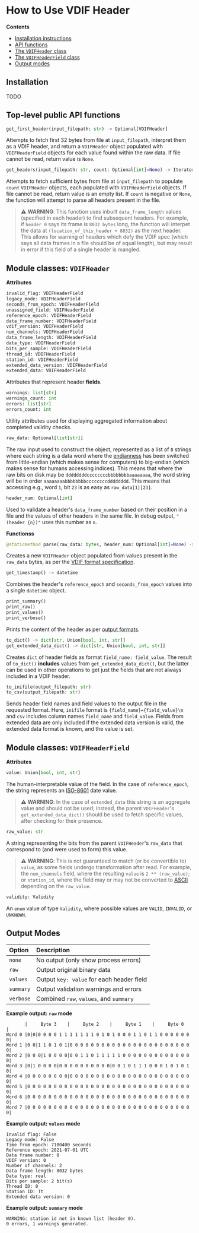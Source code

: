 # How to Use VDIF Header

**Contents**

* [Installation instructions](#installation)
* [API functions](#api_functions)
* [The `VDIFHeader` class](#vdifheader)
* [The `VDIFHeaderField` class](#vdifheaderfield)
* [Output modes](#output_modes)

<a name="installation"></a>
## Installation

TODO

<a name="api_functions"></a>
## **Top-level public API functions**

```python
get_first_header(input_filepath: str) -> Optional[VDIFHeader]
```

Attempts to fetch first 32 bytes from file at `input_filepath`, interpret them as a VDIF header, and return a `VDIFHeader` object populated with `VDIFHeaderField` objects for each value found within the raw data. If file cannot be read, return value is `None`.

```python
get_headers(input_filepath: str, count: Optional[int]=None) -> Iterator[VDIFHeader]
```

Attempts to fetch sufficient bytes from file at `input_filepath` to populate `count` `VDIFHeader` objects, each populated with `VDIFHeaderField` objects. If file cannot be read, return value is an empty list. If `count` is negative or `None`, the function will attempt to parse all headers present in the file.

> :warning: **WARNING**: This function uses inbuilt `data_frame_length` values (specified in each header) to find subsequent headers. For example, if `header 0` says its frame is `8032 bytes` long, the function will interpet the data at `(location_of_this_header + 8032)` as the next header. This allows for warning of headers which defy the VDIF spec (which says all data frames in a file should be of equal length), but may result in error if this field of a single header is mangled.

<a name="vdifheader"></a>
## **Module classes: `VDIFHeader`**

**Attributes**

```python
invalid_flag: VDIFHeaderField
legacy_mode: VDIFHeaderField
seconds_from_epoch: VDIFHeaderField
unassigned_field: VDIFHeaderField
reference_epoch: VDIFHeaderField
data_frame_number: VDIFHeaderField
vdif_version: VDIFHeaderField
num_channels: VDIFHeaderField
data_frame_length: VDIFHeaderField
data_type: VDIFHeaderField
bits_per_sample: VDIFHeaderField
thread_id: VDIFHeaderField
station_id: VDIFHeaderField
extended_data_version: VDIFHeaderField
extended_data: VDIFHeaderField
```

Attributes that represent header **fields**.

```python
warnings: list[str]
warnings_count: int
errors: list[str]
errors_count: int
```

Utility attributes used for displaying aggregated information about completed validity checks.

```python
raw_data: Optional[list[str]]
```

The raw input used to construct the object, represented as a list of `8` strings where each string is a data word where the [endianness](https://en.wikipedia.org/wiki/Endianness) has been switched from little-endian (which makes sense for computers) to big-endian (which makes sense for humans accessing indices). This means that where the raw bits on disk may be `ddddddddccccccccbbbbbbbbaaaaaaaa`, the word string will be in order `aaaaaaaabbbbbbbbccccccccdddddddd`. This means that accessing e.g., word `1`, bit `23` is as easy as `raw_data[1][23]`.

```python
header_num: Optional[int]
```

Used to validate a header's `data_frame_number` based on their position in a file and the values of other headers in the same file. In debug output, `"(header {n})"` uses this number as `n`.

**Functionss**

```python
@staticmethod parse(raw_data: bytes, header_num: Optional[int]=None) -> VDIFHeader
```

Creates a new `VDIFHeader` object populated from values present in the `raw_data` bytes, as per the [VDIF format specification](https://vlbi.org/wp-content/uploads/2019/03/VDIF_specification_Release_1.1.1.pdf).

```python
get_timestamp() -> datetime
```

Combines the header's `reference_epoch` and `seconds_from_epoch` values into a single `datetime` object.

```python
print_summary()
print_raw()
print_values()
print_verbose()
```

Prints the content of the header as per [output formats](/output_formats).

```python
to_dict() -> dict[str, Union[bool, int, str]]
get_extended_data_dict() -> dict[str, Union[bool, int, str]]
```

Creates `dict` of header fields as format `field_name: field_value`. The result of `to_dict()` **includes** values from `get_extended_data_dict()`, but the latter can be used in other operations to get just the fields that are not always included in a VDIF header.

```python
to_inifile(output_filepath: str)
to_csv(output_filepath: str)
```

Sends header field names and field values to the output file in the requested format. Here, `inifile` format is `{field_name}={field_value}\n` and `csv` includes column names `field_name` and `field_value`. Fields from extended data are only included if the extended data version is valid, the extended data format is known, and the value is set.

<a name="vdifheaderfield"></a>
## **Module classes: `VDIFHeaderField`**

**Attributes**

```python
value: Union[bool, int, str]
```

The human-interpretable value of the field. In the case of `reference_epoch`, the string represents an [ISO-8601](https://en.wikipedia.org/wiki/ISO_8601) date value. 

> :warning: **WARNING**: In the case of `extended_data` this string is an aggregate value and should not be used; instead, the parent `VDIFHeader`'s `get_extended_data_dict()` should be used to fetch specific values, after checking for their presence.

```python
raw_value: str
```

A string representing the bits from the parent `VDIFHeader`'s `raw_data` that correspond to (and were used to form) this value. 

> :warning: **WARNING**: This is not guaranteed to match (or be convertible to) `value`, as some fields undergo transformation after read. For example, the `num_channels` field, where the resulting `value` is `2 ** (raw_value)`; or `station_id`, where the field may or may not be converted to [ASCII](https://en.wikipedia.org/wiki/ASCII) depending on the `raw_value`.

```python
validity: Validity
```

An `enum` value of type `Validity`, where possible values are `VALID`, `INVALID`, or `UNKNOWN`.

<a name="output_modes"></a>
## Output Modes

| Option | Description |
|:---|:---|
| `none` | No output (only show process errors) |
| `raw` | Output original binary data |
| `values` | Output `key: value` for each header field |
| `summary` | Output validation warnings and errors |
| `verbose` | Combined `raw`, `values`, and `summary` |

**Example output: `raw` mode**

```
       |     Byte 3    |     Byte 2    |     Byte 1    |     Byte 0    |
Word 0 |0|0|0 0 0 0 1 1 1 1 1 1 1 0 1 0 1 0 0 0 1 1 0 1 1 0 0 0 0 0 0 0|
Word 1 |0 0|1 1 0 1 0 1|0 0 0 0 0 0 0 0 0 0 0 0 0 0 0 0 0 0 0 0 0 0 0 0|
Word 2 |0 0 0|1 0 0 0 0|0 0 1 1 0 1 1 1 1 1 0 0 0 0 0 0 0 0 0 0 0 0 0 0|
Word 3 |0|1 0 0 0 0|0 0 0 0 0 0 0 0 0 0|0 0 1 0 1 1 1 0 0 0 1 0 1 0 1 0|
Word 4 |0 0 0 0 0 0 0 0|0 0 0 0 0 0 0 0 0 0 0 0 0 0 0 0 0 0 0 0 0 0 0 0|
Word 5 |0 0 0 0 0 0 0 0 0 0 0 0 0 0 0 0 0 0 0 0 0 0 0 0 0 0 0 0 0 0 0 0|
Word 6 |0 0 0 0 0 0 0 0 0 0 0 0 0 0 0 0 0 0 0 0 0 0 0 0 0 0 0 0 0 0 0 0|
Word 7 |0 0 0 0 0 0 0 0 0 0 0 0 0 0 0 0 0 0 0 0 0 0 0 0 0 0 0 0 0 0 0 0|
```

**Example output: `values` mode**

```
Invalid flag: False
Legacy mode: False
Time from epoch: 7100400 seconds
Reference epoch: 2021-07-01 UTC
Data frame number: 0
VDIF version: 0
Number of channels: 2
Data frame length: 8032 bytes
Data type: real
Bits per sample: 2 bit(s)
Thread ID: 0
Station ID: Tt
Extended data version: 0
```

**Example output: `summary` mode**

```
WARNING: station id not in known list (header 0).
0 errors, 1 warnings generated.
```

